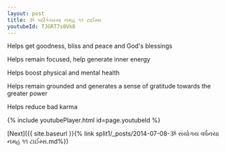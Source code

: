 ```yaml
---
layout: post
title: ૐ પઠીકેચરયા નમહ ૧૧ ટાઈમ્સ
youtubeId: TJGRT7s0Vk8
---
```

 
 
Helps get goodness, bliss and peace and God's blessings
 
Helps remain focused, help generate inner energy 
 
Helps boost physical and mental health 
 
Helps remain grounded and generates a sense of gratitude towards the greater power 
 
Helps reduce bad karma
 
 
 
 


{% include youtubePlayer.html id=page.youtubeId %}
 
[Next]({{ site.baseurl }}{% link  split1/_posts/2014-07-08-ૐ સંયોગય વર્ધનયા નમહ ૧૧ ટાઈમ્સ.md%})
 
